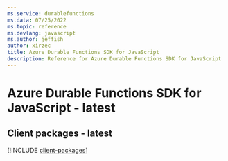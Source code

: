 ```yaml
---
ms.service: durablefunctions
ms.data: 07/25/2022
ms.topic: reference
ms.devlang: javascript
ms.author: jeffish
author: xirzec
title: Azure Durable Functions SDK for JavaScript
description: Reference for Azure Durable Functions SDK for JavaScript
---
```

# Azure Durable Functions SDK for JavaScript - latest

## Client packages - latest
[!INCLUDE [client-packages](durable-functions-client-index.md)]